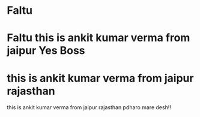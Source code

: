 # Faltu
Faltu
this is ankit kumar verma from jaipur
Yes Boss
=======
this is ankit kumar verma from jaipur rajasthan     
=======
this is ankit kumar verma from jaipur rajasthan 
pdharo mare desh!!
